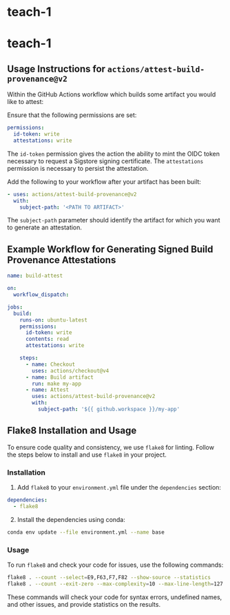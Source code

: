 # teach-1
# teach-1

## Usage Instructions for `actions/attest-build-provenance@v2`

Within the GitHub Actions workflow which builds some artifact you would like to attest:

Ensure that the following permissions are set:

```yaml
permissions:
  id-token: write
  attestations: write
```

The `id-token` permission gives the action the ability to mint the OIDC token necessary to request a Sigstore signing certificate. The `attestations` permission is necessary to persist the attestation.

Add the following to your workflow after your artifact has been built:

```yaml
- uses: actions/attest-build-provenance@v2
  with:
    subject-path: '<PATH TO ARTIFACT>'
```

The `subject-path` parameter should identify the artifact for which you want to generate an attestation.

## Example Workflow for Generating Signed Build Provenance Attestations

```yaml
name: build-attest

on:
  workflow_dispatch:

jobs:
  build:
    runs-on: ubuntu-latest
    permissions:
      id-token: write
      contents: read
      attestations: write

    steps:
      - name: Checkout
        uses: actions/checkout@v4
      - name: Build artifact
        run: make my-app
      - name: Attest
        uses: actions/attest-build-provenance@v2
        with:
          subject-path: '${{ github.workspace }}/my-app'
```

## Flake8 Installation and Usage

To ensure code quality and consistency, we use `flake8` for linting. Follow the steps below to install and use `flake8` in your project.

### Installation

1. Add `flake8` to your `environment.yml` file under the `dependencies` section:

```yaml
dependencies:
  - flake8
```

2. Install the dependencies using conda:

```sh
conda env update --file environment.yml --name base
```

### Usage

To run `flake8` and check your code for issues, use the following commands:

```sh
flake8 . --count --select=E9,F63,F7,F82 --show-source --statistics
flake8 . --count --exit-zero --max-complexity=10 --max-line-length=127 --statistics
```

These commands will check your code for syntax errors, undefined names, and other issues, and provide statistics on the results.
